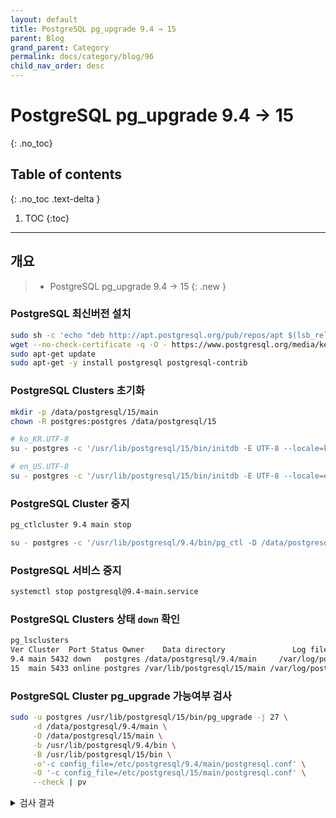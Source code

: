 ```yaml
---
layout: default
title: PostgreSQL pg_upgrade 9.4 → 15
parent: Blog
grand_parent: Category
permalink: docs/category/blog/96
child_nav_order: desc
---
```

# PostgreSQL pg_upgrade 9.4 → 15
{: .no_toc}

## Table of contents
{: .no_toc .text-delta }

1. TOC
{:toc}

---
## 개요

> - PostgreSQL pg_upgrade 9.4 → 15
{: .new }

### PostgreSQL 최신버전 설치

```bash
sudo sh -c 'echo "deb http://apt.postgresql.org/pub/repos/apt $(lsb_release -cs)-pgdg main" > /etc/apt/sources.list.d/pgdg.list'
wget --no-check-certificate -q -O - https://www.postgresql.org/media/keys/ACCC4CF8.asc | sudo apt-key add -
sudo apt-get update
sudo apt-get -y install postgresql postgresql-contrib
```

### PostgreSQL Clusters 초기화

```bash
mkdir -p /data/postgresql/15/main
chown -R postgres:postgres /data/postgresql/15
```

```bash
# ko_KR.UTF-8
su - postgres -c '/usr/lib/postgresql/15/bin/initdb -E UTF-8 --locale=ko_KR.UTF-8 -D /data/postgresql/15/main'
```

```bash
# en_US.UTF-8
su - postgres -c '/usr/lib/postgresql/15/bin/initdb -E UTF-8 --locale=en_US.UTF-8 -D /data/postgresql/15/main'
```

### PostgreSQL Cluster 중지

```bash
pg_ctlcluster 9.4 main stop
```

```bash
su - postgres -c '/usr/lib/postgresql/9.4/bin/pg_ctl -D /data/postgresql/9.4/main stop'
```

### PostgreSQL 서비스 중지

```bash
systemctl stop postgresql@9.4-main.service
```

### PostgreSQL Clusters 상태 `down` 확인

```bash
pg_lsclusters
Ver Cluster  Port Status Owner    Data directory               Log file
9.4 main 5432 down   postgres /data/postgresql/9.4/main     /var/log/postgresql/postgresql-9.4-main.log
15  main 5433 online postgres /var/lib/postgresql/15/main /var/log/postgresql/postgresql-15-main.log
```

### PostgreSQL Cluster pg_upgrade 가능여부 검사

```bash
sudo -u postgres /usr/lib/postgresql/15/bin/pg_upgrade -j 27 \
     -d /data/postgresql/9.4/main \
     -D /data/postgresql/15/main \
     -b /usr/lib/postgresql/9.4/bin \
     -B /usr/lib/postgresql/15/bin \
     -o'-c config_file=/etc/postgresql/9.4/main/postgresql.conf' \
     -O '-c config_file=/etc/postgresql/15/main/postgresql.conf' \
     --check | pv
```

<details markdown="block">
  <summary>
    검사 결과
  </summary>
  {: .text-delta }
```bash
일관성 검사 수행중
------------------
Checking cluster versions                                   ok
Checking database user is the install user                  ok
Checking database connection settings                       ok
Checking for prepared transactions                          ok
Checking for system-defined composite types in user tables  ok
Checking for reg* data types in user tables                 ok
Checking for contrib/isn with bigint-passing mismatch       ok
Checking for user-defined encoding conversions              ok
Checking for user-defined postfix operators                 ok
Checking for incompatible polymorphic functions             ok
Checking for tables WITH OIDS                               ok
Checking for invalid "sql_identifier" user columns          ok
Checking for invalid "unknown" user columns                 ok
Checking for hash indexes                                   ok
Checking for roles starting with "pg_"                      ok
Checking for presence of required libraries                 ok
Checking database user is the install user                  ok
Checking for prepared transactions                          ok
Checking for new cluster tablespace directories             ok
 
*클러스터 호환성*
1.24KiB 0:25:38 [ 844miB/s]
```
</details>

### PostgreSQL Cluster pg_upgrade 수행

```bash
sudo -u postgres /usr/lib/postgresql/15/bin/pg_upgrade -j 27 \
     -d /data/postgresql/9.4/main \
     -D /data/postgresql/15/main \
     -b /usr/lib/postgresql/9.4/bin \
     -B /usr/lib/postgresql/15/bin \
     -o'-c config_file=/etc/postgresql/9.4/main/postgresql.conf' \
     -O '-c config_file=/etc/postgresql/15/main/postgresql.conf'|\
     pv
```

<details markdown="block">
  <summary>
    수행 결과
  </summary>
  {: .text-delta }
```bash
일관성 검사 수행중
------------------
Checking cluster versions                                   ok
Checking database user is the install user                  ok
Checking database connection settings                       ok
Checking for prepared transactions                          ok
Checking for system-defined composite types in user tables  ok
Checking for reg* data types in user tables                 ok
Checking for contrib/isn with bigint-passing mismatch       ok
Checking for user-defined encoding conversions              ok
Checking for user-defined postfix operators                 ok
Checking for incompatible polymorphic functions             ok
Checking for tables WITH OIDS                               ok
Checking for invalid "sql_identifier" user columns          ok
Checking for invalid "unknown" user columns                 ok
Checking for roles starting with "pg_"                      ok
Creating dump of global objects                             ok
Creating dump of database schemas                           ok
Checking for presence of required libraries                 ok
Checking database user is the install user                  ok
Checking for prepared transactions                          ok
Checking for new cluster tablespace directories             ok

여기서 pg_upgrade 작업을 실패한다면, 재시도 하기 전에 먼저
새 클러스터를 처음부터 다시 만들어 진행해야 합니다.

업그레이드 진행 중
------------------
Analyzing all rows in the new cluster                       ok
Freezing all rows in the new cluster                        ok
Deleting files from new pg_xact                             ok
Copying old pg_clog to new server                           ok
Setting oldest XID for new cluster                          ok
Setting next transaction ID and epoch for new cluster       ok
Deleting files from new pg_multixact/offsets                ok
Copying old pg_multixact/offsets to new server              ok
Deleting files from new pg_multixact/members                ok
Copying old pg_multixact/members to new server              ok
Setting next multixact ID and offset for new cluster        ok
Resetting WAL archives                                      ok
Setting frozenxid and minmxid counters in new cluster       ok
Restoring global objects in the new cluster                 ok
Restoring database schemas in the new cluster               ok
Copying user relation files                                 ok
Setting next OID for new cluster                            ok
Sync data directory to disk                                 ok
Creating script to delete old cluster                       ok
Checking for hash indexes                                   ok
Checking for extension updates                              notice

해당 서버에는 업데이트 해야하는 확장 모듈이 있습니다.
이 작업은 ALTER EXTENSION 명령으로 할 수 있으며, 작업 명령은
    update_extensions.sql
파일 안에 있습니다. 데이터베이스 슈퍼유저로 psql로 접속해서
이 파일 안에 있는 명령을 수행하면 확장 모듈을 업데이트 할 수 있습니다.

업그레이드 완료
---------------
pg_upgrade 작업에서는 최적화기를 위한 통계 정보까지 업그레이드
하지는 않습니다. 새 서버가 실행 될 때, 다음 명령을 수행하길 권합니다:
    /usr/lib/postgresql/15/bin/vacuumdb --all --analyze-in-stages

아래 스크립트를 실행하면, 옛 클러스터 자료를 지울 것입니다:
    ./delete_old_cluster.sh
3.52KiB 2:18:29
```
</details>

### PostgreSQL 설정파일 수정

- `/etc/postgresql/15/main/pg_hba.conf`
- `/etc/postgresql/15/main/postgresql.conf`

### PostgreSQL 명령어 모음

- PostgreSQL Cluster 목록 확인

```bash
pg_lsclusters
```

- PostgreSQL Cluster 중지

```bash
pg_ctlcluster 9.4 main_9.4 stop
```

- PostgreSQL Cluster 이름변경

```bash
pg_renamecluster 9.4 main main_9.4
```

- PostgreSQL Cluster 9.4 `main` 삭제

```bash
# ※ 데이터가 삭제되므로 ⚠️주의 필요
# 데이터가 업그레이드 정상 확인 후 삭제 필수
# pg_lsclusters `down` 재확인 후 삭제하는 것이 안전
pg_dropcluster 9.4 main_9.4 --stop
```

- PostgreSQL Cluster Master 승격

```bash
pg_ctlcluster 9.4 main promote
```

- PostgreSQL `Master` `Slave` 확인

```bash
# Master PostgreSQL DB 확인 명령어 e.g f: false
# Slave PostgreSQL DB 확인 명령어 e.g t: true
SELECT pg_is_in_recovery();
```

- PostgreSQL `Master` Replication 확인

```bash
SELECT * FROM pg_stat_replication;
```

- PostgreSQL `Slave` Replication 확인

```bash
SELECT * FROM pg_stat_wal_receiver;
```

- PostgreSQL 권한 변경 (선택사항)

```bash
# /data/postgresql/15/main/ 디렉토리 권한 변경
find /data/postgresql/15/main/ -type d | pv -l -s $(find /data/postgresql/15/main/ -type d | wc -l) | xargs chmod 0700
# /data/postgresql/15/main/ 파일 권한 변경
find /data/postgresql/15/main/ -type f | pv -l -s $(find /data/postgresql/15/main/ -type f | wc -l) | xargs chmod 0640
```
